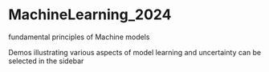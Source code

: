 # MachineLearning_2024

fundamental principles of Machine models

Demos illustrating various aspects of model learning and uncertainty can be selected in the sidebar
